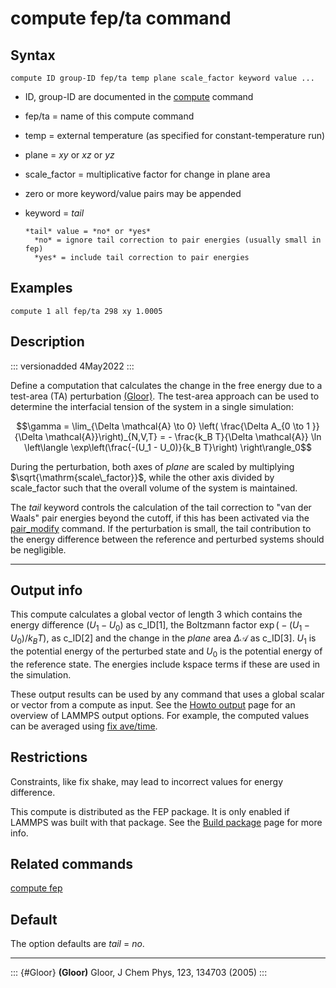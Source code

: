# compute fep/ta command

## Syntax

``` LAMMPS
compute ID group-ID fep/ta temp plane scale_factor keyword value ...
```

-   ID, group-ID are documented in the [compute](compute) command

-   fep/ta = name of this compute command

-   temp = external temperature (as specified for constant-temperature
    run)

-   plane = *xy* or *xz* or *yz*

-   scale_factor = multiplicative factor for change in plane area

-   zero or more keyword/value pairs may be appended

-   keyword = *tail*

        *tail* value = *no* or *yes*
          *no* = ignore tail correction to pair energies (usually small in fep)
          *yes* = include tail correction to pair energies

## Examples

``` LAMMPS
compute 1 all fep/ta 298 xy 1.0005
```

## Description

::: versionadded
4May2022
:::

Define a computation that calculates the change in the free energy due
to a test-area (TA) perturbation [(Gloor)](Gloor). The test-area
approach can be used to determine the interfacial tension of the system
in a single simulation:

$$\gamma = \lim_{\Delta \mathcal{A} \to 0} \left( \frac{\Delta A_{0 \to 1 }}{\Delta \mathcal{A}}\right)_{N,V,T}
= - \frac{k_B T}{\Delta \mathcal{A}} \ln \left\langle \exp\left(\frac{-(U_1 - U_0)}{k_B T}\right) \right\rangle_0$$

During the perturbation, both axes of *plane* are scaled by multiplying
$\sqrt{\mathrm{scale\_factor}}$, while the other axis divided by
$\mathrm{scale\_factor}$ such that the overall volume of the system is
maintained.

The *tail* keyword controls the calculation of the tail correction to
\"van der Waals\" pair energies beyond the cutoff, if this has been
activated via the [pair_modify](pair_modify) command. If the
perturbation is small, the tail contribution to the energy difference
between the reference and perturbed systems should be negligible.

------------------------------------------------------------------------

## Output info

This compute calculates a global vector of length 3 which contains the
energy difference $(U_1-U_0)$ as c_ID\[1\], the Boltzmann factor
$\exp\bigl(-(U_1-U_0)/k_B T\bigr)$, as c_ID\[2\] and the change in the
*plane* area $\Delta \mathcal{A}$ as c_ID\[3\]. $U_1$ is the potential
energy of the perturbed state and $U_0$ is the potential energy of the
reference state. The energies include kspace terms if these are used in
the simulation.

These output results can be used by any command that uses a global
scalar or vector from a compute as input. See the [Howto
output](Howto_output) page for an overview of LAMMPS output options. For
example, the computed values can be averaged using [fix
ave/time](fix_ave_time).

## Restrictions

Constraints, like fix shake, may lead to incorrect values for energy
difference.

This compute is distributed as the FEP package. It is only enabled if
LAMMPS was built with that package. See the [Build
package](Build_package) page for more info.

## Related commands

[compute fep](compute_fep)

## Default

The option defaults are *tail* = *no*.

------------------------------------------------------------------------

::: {#Gloor}
**(Gloor)** Gloor, J Chem Phys, 123, 134703 (2005)
:::
